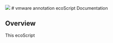 <img src="https://github.com/techBeck03/Scratch/raw/master/ecoScripts/vmware/icon.png" /> # vmware annotation ecoScript Documentation

## Overview
This ecoScript